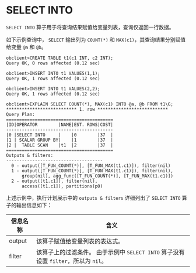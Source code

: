 SELECT INTO 
================================

`SELECT INTO` 算子用于将查询结果赋值给变量列表，查询仅返回一行数据。

如下示例查询中， `SELECT` 输出列为 `COUNT(*)` 和 `MAX(c1)`，其查询结果分别赋值给变量 `@a` 和 `@b`。

    obclient>CREATE TABLE t1(c1 INT, c2 INT);
    Query OK, 0 rows affected (0.12 sec)
    
    obclient>INSERT INTO t1 VALUES(1,1);
    Query OK, 1 rows affected (0.12 sec)
    
    obclient>INSERT INTO t1 VALUES(2,2);
    Query OK, 1 rows affected (0.12 sec)
    
    obclient>EXPLAIN SELECT COUNT(*), MAX(c1) INTO @a, @b FROM t1\G;
    *************************** 1. row ***************************
    Query Plan:
    =========================================
    |ID|OPERATOR        |NAME|EST. ROWS|COST|
    -----------------------------------------
    |0 |SELECT INTO     |    |0        |37  |
    |1 | SCALAR GROUP BY|    |1        |37  |
    |2 |  TABLE SCAN    |t1  |2        |37  |
    =========================================
    Outputs & filters: 
    -------------------------------------
      0 - output([T_FUN_COUNT(*)], [T_FUN_MAX(t1.c1)]), filter(nil)
      1 - output([T_FUN_COUNT(*)], [T_FUN_MAX(t1.c1)]), filter(nil), 
          group(nil), agg_func([T_FUN_COUNT(*)], [T_FUN_MAX(t1.c1)])
      2 - output([t1.c1]), filter(nil), 
          access([t1.c1]), partitions(p0)



上述示例中，执行计划展示中的 `outputs & filters` 详细列出了 `SELECT INTO` 算子的输出信息如下：


| **信息名称** |                                  **含义**                                   |
|----------|---------------------------------------------------------------------------|
| output   | 该算子赋值给变量列表的表达式。                                                           |
| filter   | 该算子上的过滤条件。 由于示例中 `SELECT INTO` 算子没有设置 `filter`，所以为 `nil`。 |


